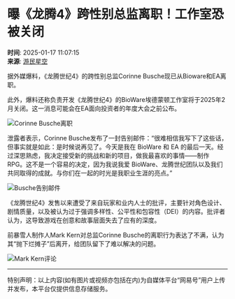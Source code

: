 # 曝《龙腾4》跨性别总监离职！工作室恐被关闭

**时间**: 2025-01-17 11:07:15  
**来源**: [游民星空](https://www.163.com/dy/media/T1502267589752.html)  

据外媒爆料，《龙腾世纪4》的跨性别总监Corinne Busche现已从Bioware和EA离职。

此外，爆料还称负责开发《龙腾世纪4》的BioWare埃德蒙顿工作室将于2025年2月关闭。这一消息可能会在EA面向投资者的年度大会之前公布。

![Corinne Busche离职](https://nimg.ws.126.net/?url=http%3A%2F%2Fdingyue.ws.126.net%2F2025%2F0117%2F8f1313faj00sq7p1y0061d000fa008hg.jpg&thumbnail=660x2147483647&quality=80&type=jpg)

泄露者表示，Corinne Busche发布了一封告别邮件：“很难相信我写下了这些话，但事实就是如此：是时候说再见了。今天是我在 BioWare 和 EA 的最后一天。经过深思熟虑，我决定接受新的挑战和新的项目，做我最喜欢的事情——制作 RPG。这不是一个容易的决定，因为我说我爱 BioWare、龙腾世纪团队以及我们共同取得的成就。与你们在一起的时光是我职业生涯的亮点。”

![Busche告别邮件](https://nimg.ws.126.net/?url=http%3A%2F%2Fdingyue.ws.126.net%2F2025%2F0117%2F7abbff4aj00sq7p1y0060d000fa009ig.jpg&thumbnail=660x2147483647&quality=80&type=jpg)

《龙腾世纪4》发售以来遭受了来自玩家和业内人士的批评，主要针对角色设计、剧情质量，以及被认为过于强调多样性、公平性和包容性（DEI）的内容。批评者认为，这导致游戏在创意和故事层面失去了应有的深度。

前暴雪人制作人Mark Kern对总监Corinne Busche的离职行为表达了不满，认为其“抛下烂摊子”后离开，给团队留下了难以解决的问题。

![Mark Kern评论](https://nimg.ws.126.net/?url=http%3A%2F%2Fdingyue.ws.126.net%2F2025%2F0117%2F0e893a21j00sq7p1y0048d000fa00gug.jpg&thumbnail=660x2147483647&quality=80&type=jpg)

---

特别声明：以上内容(如有图片或视频亦包括在内)为自媒体平台“网易号”用户上传并发布，本平台仅提供信息存储服务。